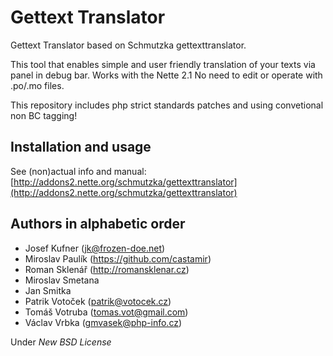 Gettext Translator
===

Gettext Translator based on Schmutzka gettexttranslator. 

This tool that enables simple and user friendly translation of your texts via panel in debug bar.
Works with the Nette 2.1
No need to edit or operate with .po/.mo files.

This repository includes php strict standards patches and using convetional non BC tagging!

Installation and usage
---

See (non)actual info and manual: [http://addons2.nette.org/schmutzka/gettexttranslator](http://addons2.nette.org/schmutzka/gettexttranslator)


Authors in alphabetic order
---

- Josef Kufner (jk@frozen-doe.net)
- Miroslav Paulík (https://github.com/castamir)
- Roman Sklenář (http://romansklenar.cz)
- Miroslav Smetana
- Jan Smitka
- Patrik Votoček (patrik@votocek.cz)
- Tomáš Votruba (tomas.vot@gmail.com)
- Václav Vrbka (gmvasek@php-info.cz)


Under *New BSD License*
